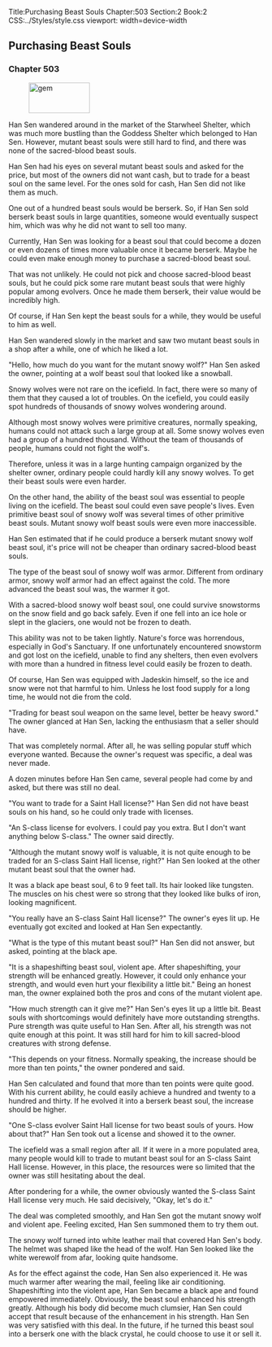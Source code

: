 Title:Purchasing Beast Souls 
Chapter:503 
Section:2 
Book:2 
CSS:../Styles/style.css 
viewport: width=device-width
  
## Purchasing Beast Souls
### Chapter 503 
<figure>
	<img src="../Images/gem.gif" alt="gem" id="gem" width="120" height="60" />
</figure>
  

  
  Han Sen wandered around in the market of the Starwheel Shelter, which was much more bustling than the Goddess Shelter which belonged to Han Sen. However, mutant beast souls were still hard to find, and there was none of the sacred-blood beast souls.

Han Sen had his eyes on several mutant beast souls and asked for the price, but most of the owners did not want cash, but to trade for a beast soul on the same level. For the ones sold for cash, Han Sen did not like them as much.

One out of a hundred beast souls would be berserk. So, if Han Sen sold berserk beast souls in large quantities, someone would eventually suspect him, which was why he did not want to sell too many.

Currently, Han Sen was looking for a beast soul that could become a dozen or even dozens of times more valuable once it became berserk. Maybe he could even make enough money to purchase a sacred-blood beast soul.

That was not unlikely. He could not pick and choose sacred-blood beast souls, but he could pick some rare mutant beast souls that were highly popular among evolvers. Once he made them berserk, their value would be incredibly high.

Of course, if Han Sen kept the beast souls for a while, they would be useful to him as well.

Han Sen wandered slowly in the market and saw two mutant beast souls in a shop after a while, one of which he liked a lot.

"Hello, how much do you want for the mutant snowy wolf?" Han Sen asked the owner, pointing at a wolf beast soul that looked like a snowball.

Snowy wolves were not rare on the icefield. In fact, there were so many of them that they caused a lot of troubles. On the icefield, you could easily spot hundreds of thousands of snowy wolves wondering around.

Although most snowy wolves were primitive creatures, normally speaking, humans could not attack such a large group at all. Some snowy wolves even had a group of a hundred thousand. Without the team of thousands of people, humans could not fight the wolf's.

Therefore, unless it was in a large hunting campaign organized by the shelter owner, ordinary people could hardly kill any snowy wolves. To get their beast souls were even harder.

On the other hand, the ability of the beast soul was essential to people living on the icefield. The beast soul could even save people's lives. Even primitive beast soul of snowy wolf was several times of other primitive beast souls. Mutant snowy wolf beast souls were even more inaccessible.

Han Sen estimated that if he could produce a berserk mutant snowy wolf beast soul, it's price will not be cheaper than ordinary sacred-blood beast souls.

The type of the beast soul of snowy wolf was armor. Different from ordinary armor, snowy wolf armor had an effect against the cold. The more advanced the beast soul was, the warmer it got.

With a sacred-blood snowy wolf beast soul, one could survive snowstorms on the snow field and go back safely. Even if one fell into an ice hole or slept in the glaciers, one would not be frozen to death.

This ability was not to be taken lightly. Nature's force was horrendous, especially in God's Sanctuary. If one unfortunately encountered snowstorm and got lost on the icefield, unable to find any shelters, then even evolvers with more than a hundred in fitness level could easily be frozen to death.

Of course, Han Sen was equipped with Jadeskin himself, so the ice and snow were not that harmful to him. Unless he lost food supply for a long time, he would not die from the cold.

"Trading for beast soul weapon on the same level, better be heavy sword." The owner glanced at Han Sen, lacking the enthusiasm that a seller should have.

That was completely normal. After all, he was selling popular stuff which everyone wanted. Because the owner's request was specific, a deal was never made.

A dozen minutes before Han Sen came, several people had come by and asked, but there was still no deal.

"You want to trade for a Saint Hall license?" Han Sen did not have beast souls on his hand, so he could only trade with licenses.

"An S-class license for evolvers. I could pay you extra. But I don't want anything below S-class." The owner said directly.

"Although the mutant snowy wolf is valuable, it is not quite enough to be traded for an S-class Saint Hall license, right?" Han Sen looked at the other mutant beast soul that the owner had.

It was a black ape beast soul, 6 to 9 feet tall. Its hair looked like tungsten. The muscles on his chest were so strong that they looked like bulks of iron, looking magnificent.

"You really have an S-class Saint Hall license?" The owner's eyes lit up. He eventually got excited and looked at Han Sen expectantly.

"What is the type of this mutant beast soul?" Han Sen did not answer, but asked, pointing at the black ape.

"It is a shapeshifting beast soul, violent ape. After shapeshifting, your strength will be enhanced greatly. However, it could only enhance your strength, and would even hurt your flexibility a little bit." Being an honest man, the owner explained both the pros and cons of the mutant violent ape.

"How much strength can it give me?" Han Sen's eyes lit up a little bit. Beast souls with shortcomings would definitely have more outstanding strengths. Pure strength was quite useful to Han Sen. After all, his strength was not quite enough at this point. It was still hard for him to kill sacred-blood creatures with strong defense.

"This depends on your fitness. Normally speaking, the increase should be more than ten points," the owner pondered and said.

Han Sen calculated and found that more than ten points were quite good. With his current ability, he could easily achieve a hundred and twenty to a hundred and thirty. If he evolved it into a berserk beast soul, the increase should be higher.

"One S-class evolver Saint Hall license for two beast souls of yours. How about that?" Han Sen took out a license and showed it to the owner.

The icefield was a small region after all. If it were in a more populated area, many people would kill to trade to mutant beast soul for an S-class Saint Hall license. However, in this place, the resources were so limited that the owner was still hesitating about the deal.

After pondering for a while, the owner obviously wanted the S-class Saint Hall license very much. He said decisively, "Okay, let's do it."

The deal was completed smoothly, and Han Sen got the mutant snowy wolf and violent ape. Feeling excited, Han Sen summoned them to try them out.

The snowy wolf turned into white leather mail that covered Han Sen's body. The helmet was shaped like the head of the wolf. Han Sen looked like the white werewolf from afar, looking quite handsome.

As for the effect against the code, Han Sen also experienced it. He was much warmer after wearing the mail, feeling like air conditioning. Shapeshifting into the violent ape, Han Sen became a black ape and found empowered immediately. Obviously, the beast soul enhanced his strength greatly. Although his body did become much clumsier, Han Sen could accept that result because of the enhancement in his strength. Han Sen was very satisfied with this deal. In the future, if he turned this beast soul into a berserk one with the black crystal, he could choose to use it or sell it.
